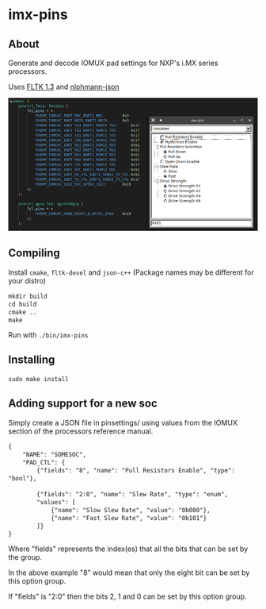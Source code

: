 # imx-pins

## About

Generate and decode IOMUX pad settings for NXP's i.MX series processors.

Uses [FLTK 1.3](https://www.fltk.org/) and [nlohmann-json](https://json.nlohmann.me/)

![](usage.png)

## Compiling

Install `cmake`, `fltk-devel` and `json-c++` (Package names may be different for your distro)

```
mkdir build
cd build
cmake ..
make
```

Run with `./bin/imx-pins`

## Installing

```
sudo make install
```

## Adding support for a new soc

Simply create a JSON file in pinsettings/ using values from the IOMUX section of the processors reference manual.

```
{
    "NAME": "SOMESOC",
    "PAD_CTL": {
        {"fields": "8", "name": "Pull Resistors Enable", "type": "bool"},

        {"fields": "2:0", "name": "Slew Rate", "type": "enum",
        "values": [
            {"name": "Slow Slew Rate", "value": "0b000"},
            {"name": "Fast Slew Rate", "value": "0b101"}
        ]}
}
```

Where "fields" represents the index(es) that all the bits that can be set by the group.

In the above example "8" would mean that only the eight bit can be set by this option group.

If "fields" is "2:0" then the bits 2, 1 and 0 can be set by this option group.
